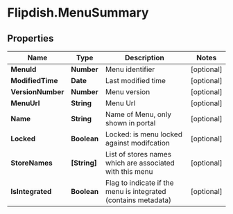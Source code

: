 # Flipdish.MenuSummary

## Properties

Name | Type | Description | Notes
------------ | ------------- | ------------- | -------------
**MenuId** | **Number** | Menu identifier | [optional] 
**ModifiedTime** | **Date** | Last modified time | [optional] 
**VersionNumber** | **Number** | Menu version | [optional] 
**MenuUrl** | **String** | Menu Url | [optional] 
**Name** | **String** | Name of Menu, only shown in portal | [optional] 
**Locked** | **Boolean** | Locked: is menu locked against modifcation | [optional] 
**StoreNames** | **[String]** | List of stores names which are associated with this menu | [optional] 
**IsIntegrated** | **Boolean** | Flag to indicate if the menu is integrated (contains metadata) | [optional] 


